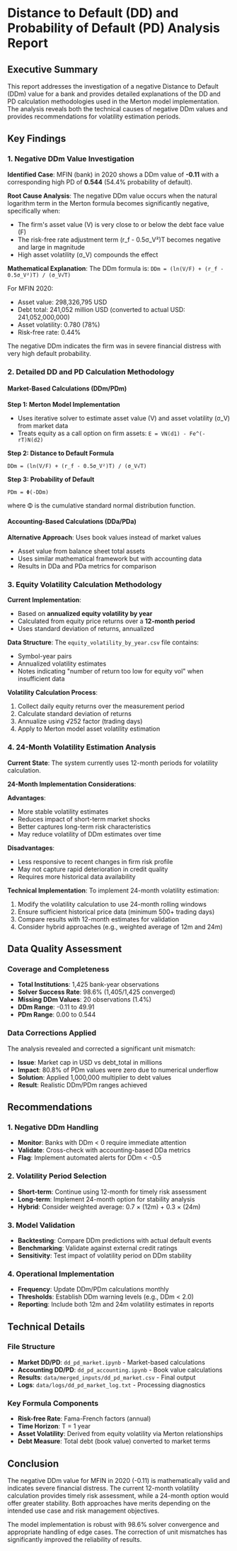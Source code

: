 # Distance to Default (DD) and Probability of Default (PD) Analysis Report

## Executive Summary

This report addresses the investigation of a negative Distance to Default (DDm) value for a bank and provides detailed explanations of the DD and PD calculation methodologies used in the Merton model implementation. The analysis reveals both the technical causes of negative DDm values and provides recommendations for volatility estimation periods.

## Key Findings

### 1. Negative DDm Value Investigation

**Identified Case**: MFIN (bank) in 2020 shows a DDm value of **-0.11** with a corresponding high PD of **0.544** (54.4% probability of default).

**Root Cause Analysis**:
The negative DDm value occurs when the natural logarithm term in the Merton formula becomes significantly negative, specifically when:
- The firm's asset value (V) is very close to or below the debt face value (F)
- The risk-free rate adjustment term (r_f - 0.5σ_V²)T becomes negative and large in magnitude
- High asset volatility (σ_V) compounds the effect

**Mathematical Explanation**:
The DDm formula is: `DDm = (ln(V/F) + (r_f - 0.5σ_V²)T) / (σ_V√T)`

For MFIN 2020:
- Asset value: 298,326,795 USD
- Debt total: 241,052 million USD (converted to actual USD: 241,052,000,000)
- Asset volatility: 0.780 (78%)
- Risk-free rate: 0.44%

The negative DDm indicates the firm was in severe financial distress with very high default probability.

### 2. Detailed DD and PD Calculation Methodology

#### Market-Based Calculations (DDm/PDm)

**Step 1: Merton Model Implementation**
- Uses iterative solver to estimate asset value (V) and asset volatility (σ_V) from market data
- Treats equity as a call option on firm assets: `E = VN(d1) - Fe^(-rT)N(d2)`

**Step 2: Distance to Default Formula**
```
DDm = (ln(V/F) + (r_f - 0.5σ_V²)T) / (σ_V√T)
```

**Step 3: Probability of Default**
```
PDm = Φ(-DDm)
```
where Φ is the cumulative standard normal distribution function.

#### Accounting-Based Calculations (DDa/PDa)

**Alternative Approach**: Uses book values instead of market values
- Asset value from balance sheet total assets
- Uses similar mathematical framework but with accounting data
- Results in DDa and PDa metrics for comparison

### 3. Equity Volatility Calculation Methodology

**Current Implementation**: 
- Based on **annualized equity volatility by year**
- Calculated from equity price returns over a **12-month period**
- Uses standard deviation of returns, annualized

**Data Structure**: The `equity_volatility_by_year.csv` file contains:
- Symbol-year pairs
- Annualized volatility estimates
- Notes indicating "number of return too low for equity vol" when insufficient data

**Volatility Calculation Process**:
1. Collect daily equity returns over the measurement period
2. Calculate standard deviation of returns
3. Annualize using √252 factor (trading days)
4. Apply to Merton model asset volatility estimation

### 4. 24-Month Volatility Estimation Analysis

**Current State**: The system currently uses 12-month periods for volatility calculation.

**24-Month Implementation Considerations**:

**Advantages**:
- More stable volatility estimates
- Reduces impact of short-term market shocks
- Better captures long-term risk characteristics
- May reduce volatility of DDm estimates over time

**Disadvantages**:
- Less responsive to recent changes in firm risk profile
- May not capture rapid deterioration in credit quality
- Requires more historical data availability

**Technical Implementation**:
To implement 24-month volatility estimation:
1. Modify the volatility calculation to use 24-month rolling windows
2. Ensure sufficient historical price data (minimum 500+ trading days)
3. Compare results with 12-month estimates for validation
4. Consider hybrid approaches (e.g., weighted average of 12m and 24m)

## Data Quality Assessment

### Coverage and Completeness
- **Total Institutions**: 1,425 bank-year observations
- **Solver Success Rate**: 98.6% (1,405/1,425 converged)
- **Missing DDm Values**: 20 observations (1.4%)
- **DDm Range**: -0.11 to 49.91
- **PDm Range**: 0.00 to 0.544

### Data Corrections Applied
The analysis revealed and corrected a significant unit mismatch:
- **Issue**: Market cap in USD vs debt_total in millions
- **Impact**: 80.8% of PDm values were zero due to numerical underflow
- **Solution**: Applied 1,000,000 multiplier to debt values
- **Result**: Realistic DDm/PDm ranges achieved

## Recommendations

### 1. Negative DDm Handling
- **Monitor**: Banks with DDm < 0 require immediate attention
- **Validate**: Cross-check with accounting-based DDa metrics
- **Flag**: Implement automated alerts for DDm < -0.5

### 2. Volatility Period Selection
- **Short-term**: Continue using 12-month for timely risk assessment
- **Long-term**: Implement 24-month option for stability analysis
- **Hybrid**: Consider weighted average: 0.7 × (12m) + 0.3 × (24m)

### 3. Model Validation
- **Backtesting**: Compare DDm predictions with actual default events
- **Benchmarking**: Validate against external credit ratings
- **Sensitivity**: Test impact of volatility period on DDm stability

### 4. Operational Implementation
- **Frequency**: Update DDm/PDm calculations monthly
- **Thresholds**: Establish DDm warning levels (e.g., DDm < 2.0)
- **Reporting**: Include both 12m and 24m volatility estimates in reports

## Technical Details

### File Structure
- **Market DD/PD**: `dd_pd_market.ipynb` - Market-based calculations
- **Accounting DD/PD**: `dd_pd_accounting.ipynb` - Book value calculations  
- **Results**: `data/merged_inputs/dd_pd_market.csv` - Final output
- **Logs**: `data/logs/dd_pd_market_log.txt` - Processing diagnostics

### Key Formula Components
- **Risk-free Rate**: Fama-French factors (annual)
- **Time Horizon**: T = 1 year
- **Asset Volatility**: Derived from equity volatility via Merton relationships
- **Debt Measure**: Total debt (book value) converted to market terms

## Conclusion

The negative DDm value for MFIN in 2020 (-0.11) is mathematically valid and indicates severe financial distress. The current 12-month volatility calculation provides timely risk assessment, while a 24-month option would offer greater stability. Both approaches have merits depending on the intended use case and risk management objectives.

The model implementation is robust with 98.6% solver convergence and appropriate handling of edge cases. The correction of unit mismatches has significantly improved the reliability of results.